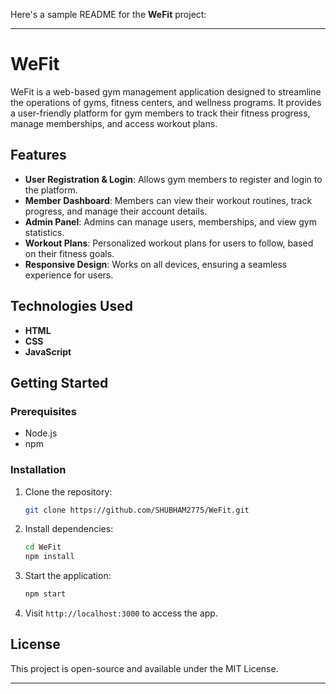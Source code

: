 Here's a sample README for the **WeFit** project:

---

# WeFit

WeFit is a web-based gym management application designed to streamline the operations of gyms, fitness centers, and wellness programs. It provides a user-friendly platform for gym members to track their fitness progress, manage memberships, and access workout plans.

## Features

- **User Registration & Login**: Allows gym members to register and login to the platform.
- **Member Dashboard**: Members can view their workout routines, track progress, and manage their account details.
- **Admin Panel**: Admins can manage users, memberships, and view gym statistics.
- **Workout Plans**: Personalized workout plans for users to follow, based on their fitness goals.
- **Responsive Design**: Works on all devices, ensuring a seamless experience for users.

## Technologies Used

- **HTML**
- **CSS**
- **JavaScript**

## Getting Started

### Prerequisites

- Node.js
- npm

### Installation

1. Clone the repository:

   ```bash
   git clone https://github.com/SHUBHAM2775/WeFit.git
   ```

2. Install dependencies:

   ```bash
   cd WeFit
   npm install
   ```

3. Start the application:

   ```bash
   npm start
   ```

4. Visit `http://localhost:3000` to access the app.

## License

This project is open-source and available under the MIT License.

---
